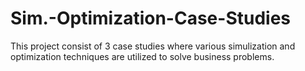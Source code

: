 # Sim.-Optimization-Case-Studies
This project consist of 3 case studies where various simulization and optimization techniques are utilized to solve business problems.
